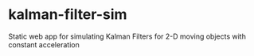 # kalman-filter-sim
Static web app for simulating Kalman Filters for 2-D moving objects with constant acceleration
